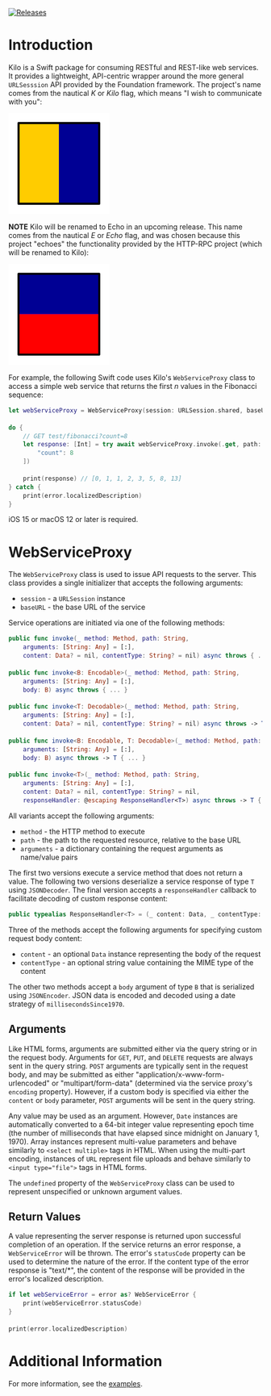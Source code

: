 [![Releases](https://img.shields.io/github/release/HTTP-RPC/Kilo.svg)](https://github.com/HTTP-RPC/Kilo/releases)

# Introduction
Kilo is a Swift package for consuming RESTful and REST-like web services. It provides a lightweight, API-centric wrapper around the more general `URLSesssion` API provided by the Foundation framework. The project's name comes from the nautical _K_ or _Kilo_ flag, which means "I wish to communicate with you":

![](kilo.png)

**NOTE** Kilo will be renamed to Echo in an upcoming release. This name comes from the nautical _E_ or _Echo_ flag, and was chosen because this project "echoes" the functionality provided by the HTTP-RPC project (which will be renamed to Kilo):
  
![](echo.png)

For example, the following Swift code uses Kilo's `WebServiceProxy` class to access a simple web service that returns the first _n_ values in the Fibonacci sequence:

```swift
let webServiceProxy = WebServiceProxy(session: URLSession.shared, baseURL: baseURL)

do {
    // GET test/fibonacci?count=8
    let response: [Int] = try await webServiceProxy.invoke(.get, path: "test/fibonacci", arguments: [
        "count": 8
    ])
    
    print(response) // [0, 1, 1, 2, 3, 5, 8, 13]
} catch {
    print(error.localizedDescription)
}
```

iOS 15 or macOS 12 or later is required.

# WebServiceProxy
The `WebServiceProxy` class is used to issue API requests to the server. This class provides a single initializer that accepts the following arguments:

* `session` - a `URLSession` instance
* `baseURL` - the base URL of the service

Service operations are initiated via one of the following methods:

```swift
public func invoke(_ method: Method, path: String, 
    arguments: [String: Any] = [:],
    content: Data? = nil, contentType: String? = nil) async throws { ... }

public func invoke<B: Encodable>(_ method: Method, path: String, 
    arguments: [String: Any] = [:], 
    body: B) async throws { ... }

public func invoke<T: Decodable>(_ method: Method, path: String,
    arguments: [String: Any] = [:],
    content: Data? = nil, contentType: String? = nil) async throws -> T { ... }

public func invoke<B: Encodable, T: Decodable>(_ method: Method, path: String,
    arguments: [String: Any] = [:],
    body: B) async throws -> T { ... }

public func invoke<T>(_ method: Method, path: String,
    arguments: [String: Any] = [:],
    content: Data? = nil, contentType: String? = nil,
    responseHandler: @escaping ResponseHandler<T>) async throws -> T { ... }
```

All variants accept the following arguments:

* `method` - the HTTP method to execute
* `path` - the path to the requested resource, relative to the base URL
* `arguments` - a dictionary containing the request arguments as name/value pairs

The first two versions execute a service method that does not return a value. The following two versions deserialize a service response of type `T` using `JSONDecoder`. The final version accepts a `responseHandler` callback to facilitate decoding of custom response content:

```swift
public typealias ResponseHandler<T> = (_ content: Data, _ contentType: String?) throws -> T
```

Three of the methods accept the following arguments for specifying custom request body content:

* `content` - an optional `Data` instance representing the body of the request
* `contentType` - an optional string value containing the MIME type of the content

The other two methods accept a `body` argument of type `B` that is serialized using `JSONEncoder`. JSON data is encoded and decoded using a date strategy of `millisecondsSince1970`.

## Arguments
Like HTML forms, arguments are submitted either via the query string or in the request body. Arguments for `GET`, `PUT`, and `DELETE` requests are always sent in the query string. `POST` arguments are typically sent in the request body, and may be submitted as either "application/x-www-form-urlencoded" or "multipart/form-data" (determined via the service proxy's `encoding` property). However, if a custom body is specified via either the `content` or `body` parameter, `POST` arguments will be sent in the query string.

Any value may be used as an argument. However, `Date` instances are automatically converted to a 64-bit integer value representing epoch time (the number of milliseconds that have elapsed since midnight on January 1, 1970). Array instances represent multi-value parameters and behave similarly to `<select multiple>` tags in HTML. When using the multi-part encoding, instances of `URL` represent file uploads and behave similarly to `<input type="file">` tags in HTML forms.

The `undefined` property of the `WebServiceProxy` class can be used to represent unspecified or unknown argument values.

## Return Values
A value representing the server response is returned upon successful completion of an operation. If the service returns an error response, a `WebServiceError` will be thrown. The error's `statusCode` property can be used to determine the nature of the error. If the content type of the error response is "text/*", the content of the response will be provided in the error's localized description.

```swift
if let webServiceError = error as? WebServiceError {
    print(webServiceError.statusCode)
}

print(error.localizedDescription)
```

# Additional Information
For more information, see the [examples](https://github.com/HTTP-RPC/Kilo/blob/master/Tests/KiloTests/KiloTests.swift).
